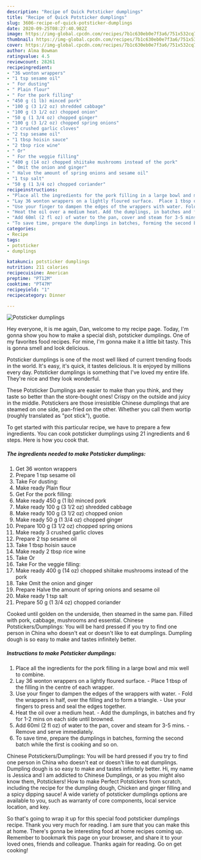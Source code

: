 ```yaml
---
description: "Recipe of Quick Potsticker dumplings"
title: "Recipe of Quick Potsticker dumplings"
slug: 3606-recipe-of-quick-potsticker-dumplings
date: 2020-09-25T08:27:40.982Z
image: https://img-global.cpcdn.com/recipes/7b1c630eb0e7f3a6/751x532cq70/potsticker-dumplings-recipe-main-photo.jpg
thumbnail: https://img-global.cpcdn.com/recipes/7b1c630eb0e7f3a6/751x532cq70/potsticker-dumplings-recipe-main-photo.jpg
cover: https://img-global.cpcdn.com/recipes/7b1c630eb0e7f3a6/751x532cq70/potsticker-dumplings-recipe-main-photo.jpg
author: Alma Bowman
ratingvalue: 4.5
reviewcount: 28261
recipeingredient:
- "36 wonton wrappers"
- "1 tsp sesame oil"
- " For dusting"
- " Plain flour"
- " For the pork filling"
- "450 g (1 lb) minced pork"
- "100 g (3 1/2 oz) shredded cabbage"
- "100 g (3 1/2 oz) chopped onion"
- "50 g (1 3/4 oz) chopped ginger"
- "100 g (3 1/2 oz) chopped spring onions"
- "3 crushed garlic cloves"
- "2 tsp sesame oil"
- "1 tbsp hoisin sauce"
- "2 tbsp rice wine"
- " Or"
- " For the veggie filling"
- "400 g (14 oz) chopped shiitake mushrooms instead of the pork"
- " Omit the onion and ginger"
- " Halve the amount of spring onions and sesame oil"
- "1 tsp salt"
- "50 g (1 3/4 oz) chopped coriander"
recipeinstructions:
- "Place all the ingredients for the pork filling in a large bowl and mix well to combine."
- "Lay 36 wonton wrappers on a lightly floured surface.  Place 1 tbsp of the filling in the centre of each wrapper."
- "Use your finger to dampen the edges of the wrappers with water. Fold the wrappers in half, over the filling and to form a triangle. Use your fingers to press and seal the edges together."
- "Heat the oil over a medium heat. Add the dumplings, in batches and fry for 1-2 mins on each side until browned."
- "Add 60ml (2 fl oz) of water to the pan, cover and steam for 3-5 mins. Remove and serve immediately."
- "To save time, prepare the dumplings in batches, forming the second batch while the first is cooking and so on."
categories:
- Recipe
tags:
- potsticker
- dumplings

katakunci: potsticker dumplings 
nutrition: 211 calories
recipecuisine: American
preptime: "PT12M"
cooktime: "PT47M"
recipeyield: "1"
recipecategory: Dinner

---
```



![Potsticker dumplings](https://img-global.cpcdn.com/recipes/7b1c630eb0e7f3a6/751x532cq70/potsticker-dumplings-recipe-main-photo.jpg)

Hey everyone, it is me again, Dan, welcome to my recipe page. Today, I'm gonna show you how to make a special dish, potsticker dumplings. One of my favorites food recipes. For mine, I'm gonna make it a little bit tasty. This is gonna smell and look delicious.

Potsticker dumplings is one of the most well liked of current trending foods in the world. It's easy, it's quick, it tastes delicious. It is enjoyed by millions every day. Potsticker dumplings is something that I've loved my entire life. They're nice and they look wonderful.

These Potsticker Dumplings are easier to make than you think, and they taste so better than the store-bought ones! Crispy on the outside and juicy in the middle. Potstickers are those irresistible Chinese dumplings that are steamed on one side, pan-fried on the other. Whether you call them wortip (roughly translated as &#34;pot stick&#34;), guotie.


To get started with this particular recipe, we have to prepare a few ingredients. You can cook potsticker dumplings using 21 ingredients and 6 steps. Here is how you cook that.

<!--inarticleads1-->

##### The ingredients needed to make Potsticker dumplings:

1. Get 36 wonton wrappers
1. Prepare 1 tsp sesame oil
1. Take  For dusting:
1. Make ready  Plain flour
1. Get  For the pork filling:
1. Make ready 450 g (1 lb) minced pork
1. Make ready 100 g (3 1/2 oz) shredded cabbage
1. Make ready 100 g (3 1/2 oz) chopped onion
1. Make ready 50 g (1 3/4 oz) chopped ginger
1. Prepare 100 g (3 1/2 oz) chopped spring onions
1. Make ready 3 crushed garlic cloves
1. Prepare 2 tsp sesame oil
1. Take 1 tbsp hoisin sauce
1. Make ready 2 tbsp rice wine
1. Take  Or
1. Take  For the veggie filling:
1. Make ready 400 g (14 oz) chopped shiitake mushrooms instead of the pork
1. Take  Omit the onion and ginger
1. Prepare  Halve the amount of spring onions and sesame oil
1. Make ready 1 tsp salt
1. Prepare 50 g (1 3/4 oz) chopped coriander


Cooked until golden on the underside, then steamed in the same pan. Filled with pork, cabbage, mushrooms and essential. Chinese Potstickers/Dumplings: You will be hard pressed if you try to find one person in China who doesn&#39;t eat or doesn&#39;t like to eat dumplings. Dumpling dough is so easy to make and tastes infinitely better. 

<!--inarticleads2-->

##### Instructions to make Potsticker dumplings:

1. Place all the ingredients for the pork filling in a large bowl and mix well to combine.
1. Lay 36 wonton wrappers on a lightly floured surface.  - Place 1 tbsp of the filling in the centre of each wrapper.
1. Use your finger to dampen the edges of the wrappers with water. - Fold the wrappers in half, over the filling and to form a triangle. - Use your fingers to press and seal the edges together.
1. Heat the oil over a medium heat. - Add the dumplings, in batches and fry for 1-2 mins on each side until browned.
1. Add 60ml (2 fl oz) of water to the pan, cover and steam for 3-5 mins. - Remove and serve immediately.
1. To save time, prepare the dumplings in batches, forming the second batch while the first is cooking and so on.


Chinese Potstickers/Dumplings: You will be hard pressed if you try to find one person in China who doesn&#39;t eat or doesn&#39;t like to eat dumplings. Dumpling dough is so easy to make and tastes infinitely better. Hi, my name is Jessica and I am addicted to Chinese Dumplings, or as you might also know them, Potstickers! How to make Perfect Potstickers from scratch, including the recipe for the dumpling dough, Chicken and ginger filling and a spicy dipping sauce! A wide variety of potsticker dumplings options are available to you, such as warranty of core components, local service location, and key. 

So that's going to wrap it up for this special food potsticker dumplings recipe. Thank you very much for reading. I am sure that you can make this at home. There's gonna be interesting food at home recipes coming up. Remember to bookmark this page on your browser, and share it to your loved ones, friends and colleague. Thanks again for reading. Go on get cooking!
